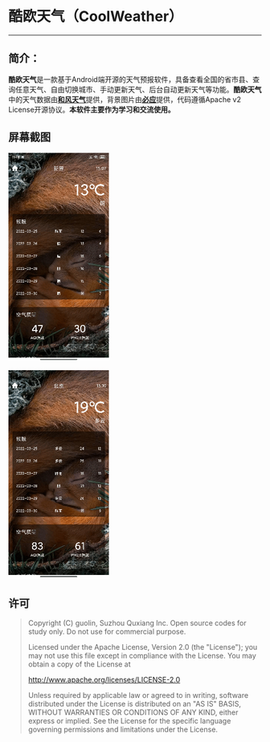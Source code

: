 #  酷欧天气（CoolWeather）

-------

## 简介：
**酷欧天气**是一款基于Android端开源的天气预报软件，具备查看全国的省市县、查询任意天气、自由切换城市、手动更新天气、后台自动更新天气等功能。**酷欧天气**中的天气数据由[**和风天气**](https://www.qweather.com/)提供，背景图片由[**必应**](https://cn.bing.com/)提供，代码遵循Apache v2 License开源协议。**本软件主要作为学习和交流使用。**

## 屏幕截图

![下拉刷新](screenshots/operation1.gif "下拉刷新")

![地理位置选择](screenshots/operation2.gif "地理位置选择")

## 许可

> Copyright (C) guolin, Suzhou Quxiang Inc. Open source codes for study only.
> Do not use for commercial purpose.
>
> Licensed under the Apache License, Version 2.0 (the "License");
> you may not use this file except in compliance with the License.
> You may obtain a copy of the License at
>
> http://www.apache.org/licenses/LICENSE-2.0
>
> Unless required by applicable law or agreed to in writing, software
> distributed under the License is distributed on an "AS IS" BASIS,
> WITHOUT WARRANTIES OR CONDITIONS OF ANY KIND, either express or implied.
> See the License for the specific language governing permissions and
> limitations under the License.

